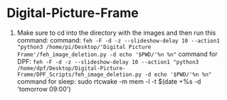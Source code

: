 # Digital-Picture-Frame
1. Make sure to cd into the directory with the images and then run this command:
command: `feh -F -d -z --slideshow-delay 10 --action1 "python3 /home/pi/Desktop/'Digital Picture Frame'/feh_image_deletion.py -d echo '$PWD/'%n %n"`
command for DPF: `feh -F -d -z --slideshow-delay 10 --action1 "python3 /home/dpf/Desktop/Digital-Picture-Frame/DPF_Scripts/feh_image_deletion.py -d echo '$PWD/'%n %n"`
command for sleep: sudo rtcwake -m mem -l -t $(date +%s -d 'tomorrow 09:00')
